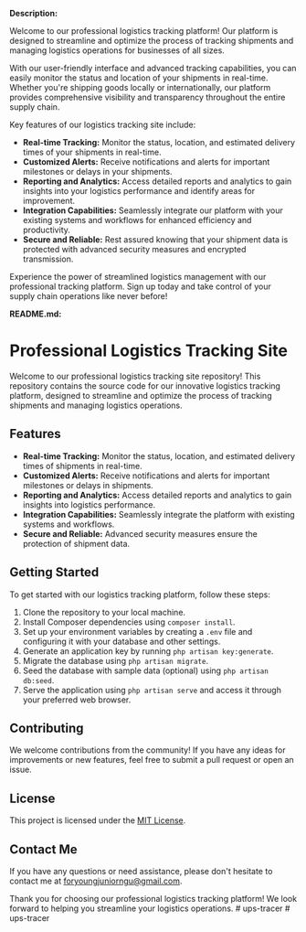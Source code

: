 **Description:**

Welcome to our professional logistics tracking platform! Our platform is designed to streamline and optimize the process of tracking shipments and managing logistics operations for businesses of all sizes.

With our user-friendly interface and advanced tracking capabilities, you can easily monitor the status and location of your shipments in real-time. Whether you're shipping goods locally or internationally, our platform provides comprehensive visibility and transparency throughout the entire supply chain.

Key features of our logistics tracking site include:

- **Real-time Tracking:** Monitor the status, location, and estimated delivery times of your shipments in real-time.
- **Customized Alerts:** Receive notifications and alerts for important milestones or delays in your shipments.
- **Reporting and Analytics:** Access detailed reports and analytics to gain insights into your logistics performance and identify areas for improvement.
- **Integration Capabilities:** Seamlessly integrate our platform with your existing systems and workflows for enhanced efficiency and productivity.
- **Secure and Reliable:** Rest assured knowing that your shipment data is protected with advanced security measures and encrypted transmission.

Experience the power of streamlined logistics management with our professional tracking platform. Sign up today and take control of your supply chain operations like never before!

**README.md:**

# Professional Logistics Tracking Site

Welcome to our professional logistics tracking site repository! This repository contains the source code for our innovative logistics tracking platform, designed to streamline and optimize the process of tracking shipments and managing logistics operations.

## Features

- **Real-time Tracking:** Monitor the status, location, and estimated delivery times of shipments in real-time.
- **Customized Alerts:** Receive notifications and alerts for important milestones or delays in shipments.
- **Reporting and Analytics:** Access detailed reports and analytics to gain insights into logistics performance.
- **Integration Capabilities:** Seamlessly integrate the platform with existing systems and workflows.
- **Secure and Reliable:** Advanced security measures ensure the protection of shipment data.

## Getting Started

To get started with our logistics tracking platform, follow these steps:

1. Clone the repository to your local machine.
2. Install Composer dependencies using `composer install`.
3. Set up your environment variables by creating a `.env` file and configuring it with your database and other settings.
4. Generate an application key by running `php artisan key:generate`.
5. Migrate the database using `php artisan migrate`.
6. Seed the database with sample data (optional) using `php artisan db:seed`.
7. Serve the application using `php artisan serve` and access it through your preferred web browser.


## Contributing

We welcome contributions from the community! If you have any ideas for improvements or new features, feel free to submit a pull request or open an issue.

## License

This project is licensed under the [MIT License](LICENSE).

## Contact Me

If you have any questions or need assistance, please don't hesitate to contact me at [foryoungjuniorngu@gmail.com](mailto:foryoungjuniorngu.com).

Thank you for choosing our professional logistics tracking platform! We look forward to helping you streamline your logistics operations.
#   u p s - t r a c e r  
 #   u p s - t r a c e r  
 